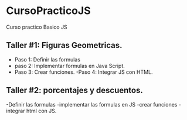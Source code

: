 # CursoPracticoJS
Curso practico Basico JS

## Taller #1: Figuras Geometricas.
- Paso 1: Definir las formulas
- paso 2: Implementar formulas en Java Script.
- Paso 3: Crear funciones.
-Paso 4: Integrar JS con HTML.

## Taller #2: porcentajes y descuentos.
-Definir las formulas
-implementar las formulas en JS
-crear funciones
-integrar html con JS.



